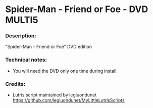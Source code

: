 # Spider-Man - Friend or Foe - DVD MULTI5
### Description:
"Spider-Man - Friend or Foe" DVD edition
### Technical notes:
- You will need the DVD only one time during install.
### Credits:
- Lutris script maintained by legluondunet 
https://github.com/legluondunet/MyLittleLutrisScripts
